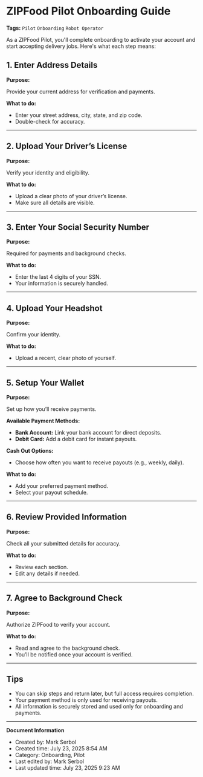 # ZIPFood Pilot Onboarding Guide

**Tags:** `Pilot` `Onboarding` `Robot Operator`

As a ZIPFood Pilot, you'll complete onboarding to activate your account and start accepting delivery jobs. Here's what each step means:

## **1. Enter Address Details**

**Purpose:**

Provide your current address for verification and payments.

**What to do:**

- Enter your street address, city, state, and zip code.
- Double-check for accuracy.

---

## **2. Upload Your Driver’s License**

**Purpose:**

Verify your identity and eligibility.

**What to do:**

- Upload a clear photo of your driver’s license.
- Make sure all details are visible.

---

## **3. Enter Your Social Security Number**

**Purpose:**

Required for payments and background checks.

**What to do:**

- Enter the last 4 digits of your SSN.
- Your information is securely handled.

---

## **4. Upload Your Headshot**

**Purpose:**

Confirm your identity.

**What to do:**

- Upload a recent, clear photo of yourself.

---

## **5. Setup Your Wallet**

**Purpose:**

Set up how you’ll receive payments.

**Available Payment Methods:**

- **Bank Account:** Link your bank account for direct deposits.
- **Debit Card:** Add a debit card for instant payouts.

**Cash Out Options:**

- Choose how often you want to receive payouts (e.g., weekly, daily).

**What to do:**

- Add your preferred payment method.
- Select your payout schedule.

---

## **6. Review Provided Information**

**Purpose:**

Check all your submitted details for accuracy.

**What to do:**

- Review each section.
- Edit any details if needed.

---

## **7. Agree to Background Check**

**Purpose:**

Authorize ZIPFood to verify your account.

**What to do:**

- Read and agree to the background check.
- You’ll be notified once your account is verified.

---

## **Tips**

- You can skip steps and return later, but full access requires completion.
- Your payment method is only used for receiving payouts.
- All information is securely stored and used only for onboarding and payments.

---

**Document Information**
- Created by: Mark Serbol
- Created time: July 23, 2025 8:54 AM
- Category: Onboarding, Pilot
- Last edited by: Mark Serbol
- Last updated time: July 23, 2025 9:23 AM